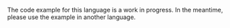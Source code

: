 The code example for this language is a work in progress.  In the meantime, please use the example in another language.